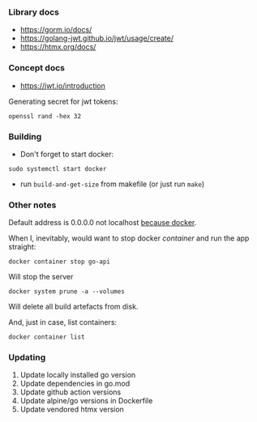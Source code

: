 ### Library docs

- https://gorm.io/docs/
- https://golang-jwt.github.io/jwt/usage/create/
- https://htmx.org/docs/

### Concept docs

- https://jwt.io/introduction

Generating secret for jwt tokens:

```shell
openssl rand -hex 32
```

### Building

- Don't forget to start docker:

```shell
sudo systemctl start docker
```

- run `build-and-get-size` from makefile
  (or just run `make`)

### Other notes

Default address is 0.0.0.0 not
localhost [because docker](https://serverfault.com/questions/1084915/still-confused-why-docker-works-when-you-make-a-process-listen-to-0-0-0-0-but-no).

When I, inevitably, would want to stop docker *container* and run the app straight:

```shell
docker container stop go-api
```

Will stop the server

```shell
docker system prune -a --volumes
```

Will delete all build artefacts from disk.

And, just in case, list containers:

```shell
docker container list
```

### Updating

1. Update locally installed go version
2. Update dependencies in go.mod
3. Update github action versions
4. Update alpine/go versions in Dockerfile
5. Update vendored htmx version